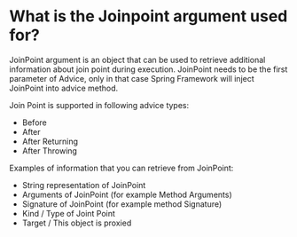 # What is the Joinpoint argument used for?
JoinPoint argument is an object that can be used to retrieve additional information about join point during execution. 
JoinPoint needs to be the first parameter of Advice, only in that case Spring Framework will inject JoinPoint into 
advice method.

Join Point is supported in following advice types:
- Before 
- After
- After Returning
- After Throwing

Examples of information that you can retrieve from JoinPoint:
- String representation of JoinPoint 
- Arguments of JoinPoint (for example Method Arguments)
- Signature of JoinPoint (for example method Signature)
- Kind / Type of Joint Point 
- Target / This object is proxied 
